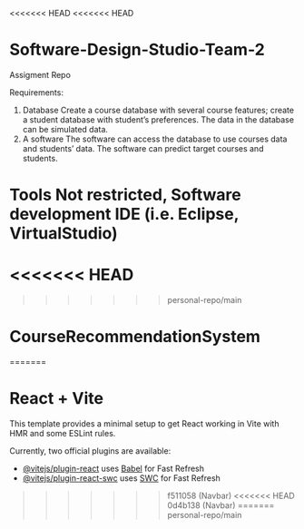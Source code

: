 <<<<<<< HEAD
<<<<<<< HEAD
# Software-Design-Studio-Team-2
Assigment Repo

Requirements:
1. Database
  Create a course database with several course features; create a student
  database with student’s preferences.
  The data in the database can be simulated data.
2. A software
  The software can access the database to use courses data and students’ data.
  The software can predict target courses and students.

Tools
Not restricted, Software development IDE (i.e. Eclipse, VirtualStudio)
=======
<<<<<<< HEAD
=======
>>>>>>> personal-repo/main
# CourseRecommendationSystem
=======
# React + Vite

This template provides a minimal setup to get React working in Vite with HMR and some ESLint rules.

Currently, two official plugins are available:

- [@vitejs/plugin-react](https://github.com/vitejs/vite-plugin-react/blob/main/packages/plugin-react/README.md) uses [Babel](https://babeljs.io/) for Fast Refresh
- [@vitejs/plugin-react-swc](https://github.com/vitejs/vite-plugin-react-swc) uses [SWC](https://swc.rs/) for Fast Refresh
>>>>>>> f511058 (Navbar)
<<<<<<< HEAD
>>>>>>> 0d4b138 (Navbar)
=======
>>>>>>> personal-repo/main
